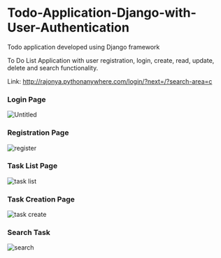 # Todo-Application-Django-with-User-Authentication

Todo application developed using Django framework

To Do List Application with user registration, login, create, read, update, delete and search functionality.

Link: http://rajonya.pythonanywhere.com/login/?next=/?search-area=c


### Login Page

![Untitled](https://user-images.githubusercontent.com/53978222/171986213-a54c2218-2013-4d87-9c80-e0ef6196fa89.png)


### Registration Page

![register](https://user-images.githubusercontent.com/53978222/171986314-292b06e2-90b9-46c4-aaa6-76ea54c4265d.png)

### Task List Page

![task list](https://user-images.githubusercontent.com/53978222/171986436-89ae8e58-7ffc-43f0-9003-44fca56a9e95.png)


### Task Creation Page

![task create](https://user-images.githubusercontent.com/53978222/171986623-12b40289-27b5-4286-b2c5-90faf1b7d0ac.png)
### Search Task

![search](https://user-images.githubusercontent.com/53978222/171986558-fb4ed5a3-c534-4f91-87e4-e20310dfd6d6.png)
